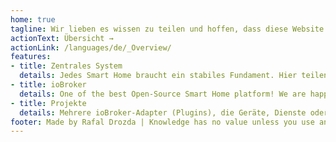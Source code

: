 ```yaml
---
home: true
tagline: Wir lieben es wissen zu teilen und hoffen, dass diese Website Ihnen dabei hilft, Ihren Weg zur Verwirklichung Ihrer persönlichen Smart Home-Lösung zu finden
actionText: Übersicht →
actionLink: /languages/de/_Overview/
features:
- title: Zentrales System
  details: Jedes Smart Home braucht ein stabiles Fundament. Hier teilen wir unser Setup mit Ihnen zur Inspiration
- title: ioBroker
  details: One of the best Open-Source Smart Home platform! We are happy to support you with our skills, experiances and knowlegde
- title: Projekte
  details: Mehrere ioBroker-Adapter (Plugins), die Geräte, Dienste oder Logik für Ihr Smart Home integrieren
footer: Made by Rafal Drozda | Knowledge has no value unless you use and share it
---
```

